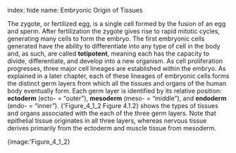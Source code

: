 index: hide
name: Embryonic Origin of Tissues

The zygote, or fertilized egg, is a single cell formed by the fusion of an egg and sperm. After fertilization the zygote gives rise to rapid mitotic cycles, generating many cells to form the embryo. The first embryonic cells generated have the ability to differentiate into any type of cell in the body and, as such, are called  **totipotent**, meaning each has the capacity to divide, differentiate, and develop into a new organism. As cell proliferation progresses, three major cell lineages are established within the embryo. As explained in a later chapter, each of these lineages of embryonic cells forms the distinct germ layers from which all the tissues and organs of the human body eventually form. Each germ layer is identified by its relative position:  **ectoderm** (ecto- = “outer”),  **mesoderm** (meso- = “middle”), and  **endoderm** (endo- = “inner”). {'Figure_4_1_2 Figure 4.1.2} shows the types of tissues and organs associated with the each of the three germ layers. Note that epithelial tissue originates in all three layers, whereas nervous tissue derives primarily from the ectoderm and muscle tissue from mesoderm.


{image:'Figure_4_1_2}
        
